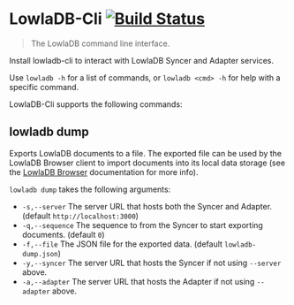# LowlaDB-Cli [![Build Status](https://travis-ci.org/lowla/lowladb-cli.svg)](https://travis-ci.org/lowla/lowladb-cli)

> The LowlaDB command line interface.

Install lowladb-cli to interact with LowlaDB Syncer and Adapter services.

Use `lowladb -h` for a list of commands, or `lowladb <cmd> -h` for help with a specific command.

LowlaDB-Cli supports the following commands:

## lowladb dump ##

Exports LowlaDB documents to a file.  The exported file can be used by the LowlaDB Browser client to import documents
into its local data storage (see the [LowlaDB Browser](http://github.com/lowla/lowladb/README.md) documentation for
more info).

`lowladb dump` takes the following arguments:

- `-s,--server` The server URL that hosts both the Syncer and Adapter. (default `http://localhost:3000`)
- `-q,--sequence` The sequence to from the Syncer to start exporting documents. (default `0`)
- `-f,--file` The JSON file for the exported data. (default `lowladb-dump.json`)
- `-y,--syncer` The server URL that hosts the Syncer if not using `--server` above.
- `-a,--adapter` The server URL that hosts the Adapter if not using `--adapter` above.


